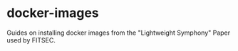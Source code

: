 # docker-images
Guides on installing docker images from the "Lightweight Symphony" Paper used by FITSEC.
